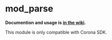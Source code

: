 # mod_parse

**Documention and usage is [in the wiki](https://github.com/develephant/mod_parse/wiki).**

This module is only compatible with Corona SDK.